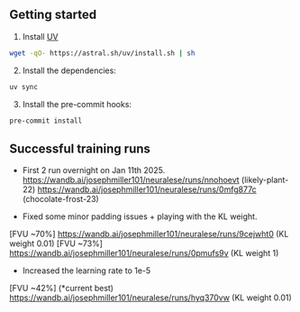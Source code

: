 ## Getting started

1. Install [UV](https://docs.astral.sh/uv/)

```bash
wget -qO- https://astral.sh/uv/install.sh | sh
```

2. Install the dependencies:

```bash
uv sync
```

3. Install the pre-commit hooks:

```bash
pre-commit install
```

## Successful training runs

 - First 2 run overnight on Jan 11th 2025.
https://wandb.ai/josephmiller101/neuralese/runs/nnohoevt (likely-plant-22)
https://wandb.ai/josephmiller101/neuralese/runs/0mfg877c (chocolate-frost-23)

 - Fixed some minor padding issues + playing with the KL weight.

[FVU ~70%]  https://wandb.ai/josephmiller101/neuralese/runs/9cejwht0 (KL weight 0.01)
[FVU ~73%] https://wandb.ai/josephmiller101/neuralese/runs/0pmufs9v (KL weight 1)

 - Increased the learning rate to 1e-5

[FVU ~42%] (*current best) https://wandb.ai/josephmiller101/neuralese/runs/hyq370vw (KL weight 0.01)

